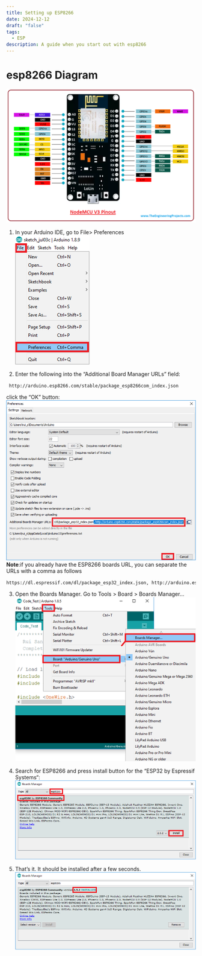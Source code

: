 ```yaml
---
title: Setting up ESP8266
date: 2024-12-12
draft: "false"
tags:
  - ESP
description: A guide when you start out with esp8266
---
```


# esp8266 Diagram 
![](/images/8a1901b6b834b9f702bc8b98f1865959.png)

1.  In your Arduino IDE, go to File> Preferences
	![](/images/25c1dcb22468c322c64fae03eeb38268.png)
	
2. Enter the following into the “Additional Board Manager URLs” field:
```
 http://arduino.esp8266.com/stable/package_esp8266com_index.json
```
click the “OK” button:
	![](/images/cb2a6a5bc38d8fb0ed3c738c7666fb57.png)
**Note**:if you already have the ESP8266 boards URL, you can separate the URLs with a comma as follows
```txt
https://dl.espressif.com/dl/package_esp32_index.json, http://arduino.esp8266.com/stable/package_esp8266com_index.json
```
	
3. Open the Boards Manager. Go to Tools > Board > Boards Manager…
	![](/images/dca58c790d2582c1a35485c0f4eeb457.png)
	
4. Search for ESP8266 and press install button for the “ESP32 by Espressif Systems“:
	![](/images/4cf3bafdc181e501c758294e42974b24.png)
	
5. That’s it. It should be installed after a few seconds.
	![](/images/aa1a8bef9d8e750951f1346f42f92aed.png)